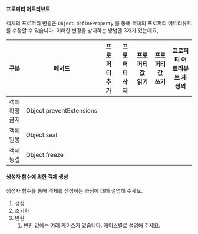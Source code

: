 #### 프로퍼티 어트리뷰트

객체의 프로퍼티 변경은 `Object.defineProperty` 를 통해 객체의 프로퍼티 어트리뷰트를 수정할 수 있습니다.
이러한 변경을 방지하는 방법엔 3개가 있는데요,

| 구분           | 메서드                   | 프로퍼티 추가 | 프로퍼티 삭제 | 프로퍼티 값 읽기 | 프로퍼티 값 쓰기 | 프로퍼티 어트리뷰트 재정의 |
| -------------- | ------------------------ | ------------- | ------------- | ---------------- | ---------------- | -------------------------- |
| 객체 확장 금지 | Object.preventExtensions |               |               |                  |                  |                            |
| 객체 밀봉      | Object.seal              |               |               |                  |                  |                            |
| 객체 동결      | Object.freeze            |               |               |                  |                  |                            |

#### 생성자 함수에 의한 객체 생성

생성자 함수를 통해 객체를 생성하는 과정에 대해 설명해 주세요.

1. 생성
2. 초기화
3. 반환
   1. 반환 값에는 여러 케이스가 있습니다. 케이스별로 설명해 주세요.
